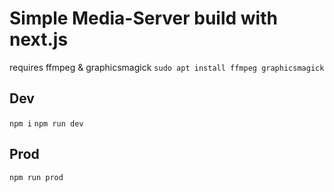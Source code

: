 # Simple Media-Server build with next.js
requires ffmpeg & graphicsmagick
`sudo apt install ffmpeg graphicsmagick`
## Dev
`npm i`
`npm run dev`
## Prod
`npm run prod`